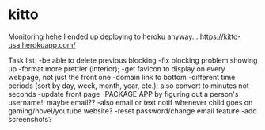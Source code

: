 # kitto
Monitoring hehe
I ended up deploying to heroku anyway... 
https://kitto-usa.herokuapp.com/

Task list:
-be able to delete previous blocking
-fix blocking problem showing up 
-format more prettier (interior); 
-get favicon to display on every webpage, not just the front one
-domain link to bottom 
-different time periods (sort by day, week, month, year, etc.); also convert to minutes not seconds
-update front page
-PACKAGE APP by figuring out a person's username!! maybe email?? 
-also email or text notif whenever child goes on gaming/novel/youtube website?
-reset password/change email feature
-add screenshots? 
